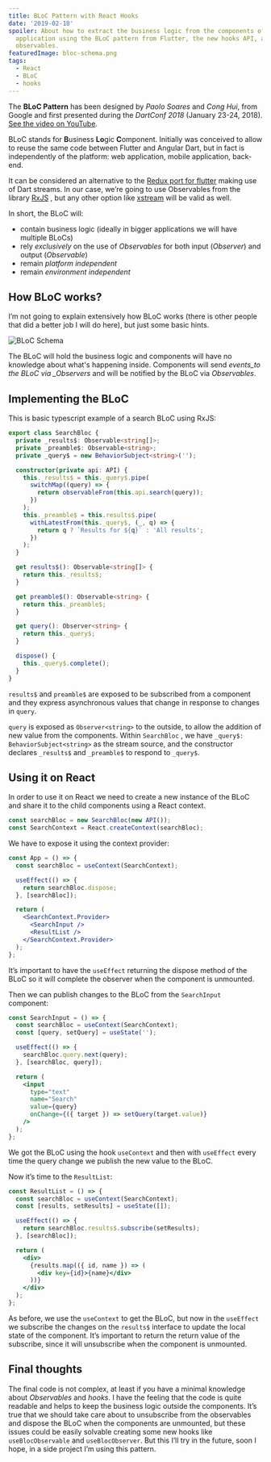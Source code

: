 ```yaml
---
title: BLoC Pattern with React Hooks
date: '2019-02-18'
spoiler: About how to extract the business logic from the components of a React
  application using the BLoC pattern from Flutter, the new hooks API, and RxJS
  observables.
featuredImage: bloc-schema.png
tags:
  - React
  - BLoC
  - hooks
---
```


The **BLoC Pattern** has been designed by _Paolo Soares_ and _Cong Hui_, from
Google and first presented during the _DartConf 2018_ (January 23-24, 2018).
[See the video on YouTube](https://www.youtube.com/watch?v=PLHln7wHgPE 'BLoC Pattern Flutter').

BLoC stands for **B**usiness **Lo**gic **C**omponent. Initially was conceived to
allow to reuse the same code between Flutter and Angular Dart, but in fact is
independently of the platform: web application, mobile application, back-end.

It can be considered an alternative to the
[Redux port for flutter](https://pub.dartlang.org/packages/flutter_redux 'Redux port for flutter') making
use of Dart streams. In our case, we’re going to use Observables from the library
[RxJS](https://rxjs.dev/ 'RxJS') , but any other option like
[xstream](http://staltz.github.io/xstream/ 'xstream') will be valid as well.

In short, the BLoC will:

- contain business logic (ideally in bigger applications we will have multiple BLoCs)
- rely _exclusively_ on the use of _Observables_ for both input (_Observer_) and output (_Observable_)
- remain _platform independent_
- remain _environment independent_

## How BLoC works?

I’m not going to explain extensively how BLoC works (there is other people that
did a better job I will do here), but just some basic hints.

![BLoC Schema](/images/bloc-schema.png)

The BLoC will hold the business logic and components will have no knowledge
about what's happening inside. Components will send _events_to the BLoC via
\_Observers_ and will be notified by the BLoC via _Observables_.

## Implementing the BLoC

This is basic typescript example of a search BLoC using RxJS:

```typescript
export class SearchBloc {
  private _results$: Observable<string[]>;
  private _preamble$: Observable<string>;
  private _query$ = new BehaviorSubject<string>('');

  constructor(private api: API) {
    this._results$ = this._query$.pipe(
      switchMap((query) => {
        return observableFrom(this.api.search(query));
      })
    );
    this._preamble$ = this.results$.pipe(
      withLatestFrom(this._query$, (_, q) => {
        return q ? `Results for ${q}` : 'All results';
      })
    );
  }

  get results$(): Observable<string[]> {
    return this._results$;
  }

  get preamble$(): Observable<string> {
    return this._preamble$;
  }

  get query(): Observer<string> {
    return this._query$;
  }

  dispose() {
    this._query$.complete();
  }
}
```

`results$` and `preamble$` are exposed to be subscribed from a component and
they express asynchronous values that change in response to changes in `query`.

`query` is exposed as `Observer<string>` to the outside, to allow the addition
of new value from the components. Within `SearchBloc` , we have
`_query$: BehaviorSubject<string>` as the stream source, and the constructor
declares `_results$` and `_preamble$` to respond to `_query$`.

## Using it on React

In order to use it on React we need to create a new instance of the BLoC and
share it to the child components using a React context.

```jsx
const searchBloc = new SearchBloc(new API());
const SearchContext = React.createContext(searchBloc);
```

We have to expose it using the context provider:

```jsx
const App = () => {
  const searchBloc = useContext(SearchContext);

  useEffect(() => {
    return searchBloc.dispose;
  }, [searchBloc]);

  return (
    <SearchContext.Provider>
      <SearchInput />
      <ResultList />
    </SearchContext.Provider>
  );
};
```

It’s important to have the `useEffect` returning the dispose method of the BLoC
so it will complete the observer when the component is unmounted.

Then we can publish changes to the BLoC from the `SearchInput` component:

```jsx
const SearchInput = () => {
  const searchBloc = useContext(SearchContext);
  const [query, setQuery] = useState('');

  useEffect(() => {
    searchBloc.query.next(query);
  }, [searchBloc, query]);

  return (
    <input
      type="text"
      name="Search"
      value={query}
      onChange={({ target }) => setQuery(target.value)}
    />
  );
};
```

We got the BLoC using the hook `useContext` and then with `useEffect` every time
the query change we publish the new value to the BLoC.

Now it’s time to the `ResultList`:

```jsx
const ResultList = () => {
  const searchBloc = useContext(SearchContext);
  const [results, setResults] = useState([]);

  useEffect(() => {
    return searchBloc.results$.subscribe(setResults);
  }, [searchBloc]);

  return (
    <div>
      {results.map(({ id, name }) => (
        <div key={id}>{name}</div>
      ))}
    </div>
  );
};
```

As before, we use the `useContext` to get the BLoC, but now in the `useEffect`
we subscribe the changes on the `results$` interface to update the local state
of the component. It’s important to return the return value of the subscribe,
since it will unsubscribe when the component is unmounted.

## Final thoughts

The final code is not complex, at least if you have a minimal knowledge about
_Observables_ and _hooks_. I have the feeling that the code is quite readable
and helps to keep the business logic outside the components. It’s true that we
should take care about to unsubscribe from the observables and dispose the BLoC
when the components are unmounted, but these issues could be easily solvable
creating some new hooks like `useBlocObservable` and `useBlocObserver`. But this
I’ll try in the future, soon I hope, in a side project I’m using this pattern.
